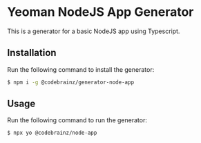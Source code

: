# Yeoman NodeJS App Generator

This is a generator for a basic NodeJS app using Typescript.

## Installation

Run the following command to install the generator:

```bash
$ npm i -g @codebrainz/generator-node-app
```

## Usage

Run the following command to run the generator:

```bash
$ npx yo @codebrainz/node-app
```
